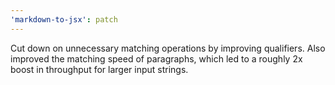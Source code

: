 ```yaml
---
'markdown-to-jsx': patch
---
```


Cut down on unnecessary matching operations by improving qualifiers. Also improved the matching speed of paragraphs, which led to a roughly 2x boost in throughput for larger input strings.
